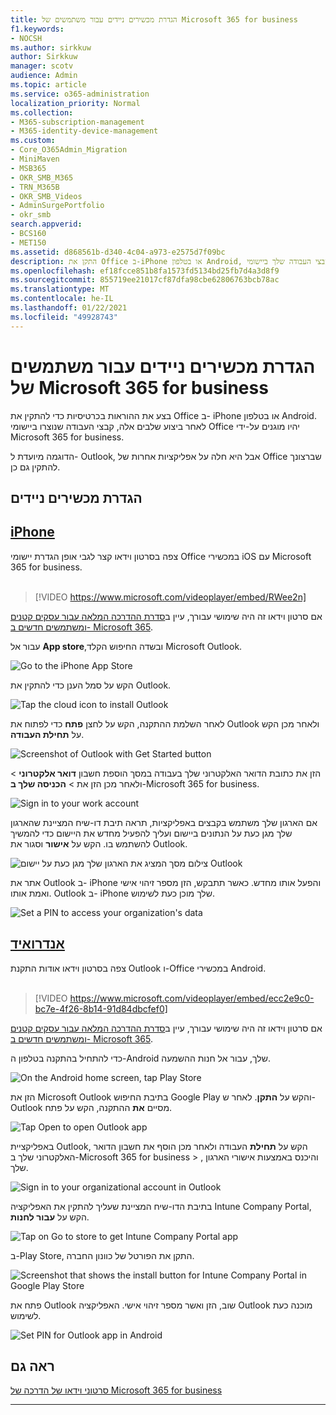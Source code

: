 ```yaml
---
title: הגדרת מכשירים ניידים עבור משתמשים של Microsoft 365 for business
f1.keywords:
- NOCSH
ms.author: sirkkuw
author: Sirkkuw
manager: scotv
audience: Admin
ms.topic: article
ms.service: o365-administration
localization_priority: Normal
ms.collection:
- M365-subscription-management
- M365-identity-device-management
ms.custom:
- Core_O365Admin_Migration
- MiniMaven
- MSB365
- OKR_SMB_M365
- TRN_M365B
- OKR_SMB_Videos
- AdminSurgePortfolio
- okr_smb
search.appverid:
- BCS160
- MET150
ms.assetid: d868561b-d340-4c04-a973-e2575d7f09bc
description: התקן את Office ב-iPhone או בטלפון Android, וקבצי העבודה שלך ביישומי Office יהיו מוגנים על-ידי Microsoft 365 for business.
ms.openlocfilehash: ef18fcce851b8fa1573fd5134bd25fb7d4a3d8f9
ms.sourcegitcommit: 855719ee21017cf87dfa98cbe62806763bcb78ac
ms.translationtype: MT
ms.contentlocale: he-IL
ms.lasthandoff: 01/22/2021
ms.locfileid: "49928743"
---
```

# <a name="set-up-mobile-devices-for-microsoft-365-for-business-users"></a>הגדרת מכשירים ניידים עבור משתמשים של Microsoft 365 for business

בצע את ההוראות בכרטיסיות כדי להתקין את Office ב- iPhone או בטלפון Android. לאחר ביצוע שלבים אלה, קבצי העבודה שנוצרו ביישומי Office יהיו מוגנים על-ידי Microsoft 365 for business.

הדוגמה מיועדת ל- Outlook, אבל היא חלה על אפליקציות אחרות של Office שברצונך להתקין גם כן.
  
## <a name="set-up-mobile-devices"></a>הגדרת מכשירים ניידים

## <a name="iphone"></a>[iPhone](#tab/iPhone)
  
צפה בסרטון וידאו קצר לגבי אופן הגדרת יישומי Office במכשירי iOS עם Microsoft 365 for business.<br><br>

> [!VIDEO https://www.microsoft.com/videoplayer/embed/RWee2n] 

אם סרטון וידאו זה היה שימושי עבורך, עיין ב[סדרת ההדרכה המלאה עבור עסקים קטנים ומשתמשים חדשים ב- Microsoft 365](https://support.microsoft.com/office/6ab4bbcd-79cf-4000-a0bd-d42ce4d12816).

עבור אל **App store**,ובשדה החיפוש הקלד Microsoft Outlook.
  
![Go to the iPhone App Store](../media/886913de-76e5-4883-8ed0-4eb3ec06188f.png)
  
הקש על סמל הענן כדי להתקין את Outlook.
  
![Tap the cloud icon to install Outlook](../media/665e1620-948a-4ab8-b914-dca49530142c.png)
  
לאחר השלמת ההתקנה, הקש על לחצן **פתח** כדי לפתוח את Outlook ולאחר מכן הקש על **תחילת העבודה**.
  
![Screenshot of Outlook with Get Started button](../media/005bedec-ae50-4d75-b3bb-e7cef9e2561c.png)
  
הזן את כתובת הדואר האלקטרוני שלך בעבודה במסך הוספת חשבון **דואר אלקטרוני** \> ולאחר מכן הזן את \> **הכניסה שלך ב**-Microsoft 365 for business.
  
![Sign in to your work account](../media/3cef1fb5-7bec-4d3d-8542-872b731ce19f.png)
  
אם הארגון שלך משתמש בקבצים באפליקציות, תראה תיבת דו-שיח המציינת שהארגון שלך מגן כעת על הנתונים ביישום ועליך להפעיל מחדש את היישום כדי להמשיך להשתמש בו. הקש על **אישור** וסגור את Outlook. 
  
![צילום מסך המציג את הארגון שלך מגן כעת על יישום Outlook](../media/fb4c1c84-b1e9-42e1-8070-c13dcf79fb09.png)
  
אתר את Outlook ב- iPhone והפעל אותו מחדש. כאשר תתבקש, הזן מספר זיהוי אישי ואמת אותו. Outlook ב- iPhone שלך מוכן כעת לשימוש.
  
![Set a PIN to access your organization's data](../media/64f2630b-3164-47a4-9dd6-ca0c29ed5fb3.png)
  
## <a name="android"></a>[אנדרואיד](#tab/Android)
  
צפה בסרטון וידאו אודות התקנת Outlook ו-Office במכשירי Android.<br><br>

> [!VIDEO https://www.microsoft.com/videoplayer/embed/ecc2e9c0-bc7e-4f26-8b14-91d84dbcfef0] 

אם סרטון וידאו זה היה שימושי עבורך, עיין ב[סדרת ההדרכה המלאה עבור עסקים קטנים ומשתמשים חדשים ב- Microsoft 365](https://support.microsoft.com/office/6ab4bbcd-79cf-4000-a0bd-d42ce4d12816).

כדי להתחיל בהתקנה בטלפון ה-Android שלך, עבור אל חנות ההשמעה.
  
![On the Android home screen, tap Play Store](../media/93df88e7-c778-40e1-b35e-868ca6e97f6c.png)
  
הזן את Microsoft Outlook בתיבת החיפוש Google Play והקש על **התקן**. לאחר ש-Outlook מסיים **את** ההתקנה, הקש על פתח.
  
![Tap Open to open Outlook app](../media/8b4c5937-8875-4b5a-a5b6-b8c6c9cd6240.png)
  
באפליקציית Outlook, הקש על **תחילת** העבודה ולאחר מכן הוסף את חשבון הדואר האלקטרוני שלך ב-Microsoft 365 for business \> , והיכנס באמצעות אישורי הארגון שלך.
  
![Sign in to your organizational account in Outlook](../media/18f67c66-4bab-4b99-94bd-080839312e29.png)
  
בתיבת הדו-שיח המציינת שעליך להתקין את האפליקציה Intune Company Portal, הקש על **עבור לחנות**.
  
![Tap on Go to store to get Intune Company Portal app](../media/a702d712-5622-45dd-a511-b1adaee63071.png)
  
ב-Play Store, התקן את הפורטל של כוונון החברה.
  
![Screenshot that shows the install button for Intune Company Portal in Google Play Store](../media/5e0408f2-3f37-44dd-80ed-13ca2ac6df0c.png)
  
פתח את Outlook שוב, הזן ואשר מספר זיהוי אישי. האפליקציה Outlook מוכנה כעת לשימוש.
  
![Set  PIN for Outlook app in Android](../media/edb91afb-f1ed-451a-bc6b-8ccba664e055.png)

## <a name="see-also"></a>ראה גם

[סרטוני וידאו של הדרכה של Microsoft 365 for business](https://support.microsoft.com/office/6ab4bbcd-79cf-4000-a0bd-d42ce4d12816)

---
